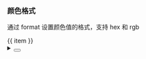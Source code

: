 ### 颜色格式

通过 <yc-tag>format</yc-tag> 设置颜色值的格式，支持 <yc-tag>hex</yc-tag> 和 <yc-tag>rgb</yc-tag>

<div class="cell-demo vp-raw">
  <yc-space direction="vertical">
    <yc-radio-group
      type="button"
      v-model="format">
      <yc-radio
        v-for="item in formatList"
        :value="item"
        >{{ item }}</yc-radio
      >
    </yc-radio-group>
    <yc-color-picker
      defaultValue="#165DFF"
      :format="format"
      showText />
  </yc-space>
</div>

<script setup>
import { ref } from 'vue';
const format = ref('hex');
const formatList = ['hex', 'rgb'];
</script>

<details>
<summary>
 <button class="code-btn"  >
    <icon-code />
 </button>
</summary>

```vue
<template>
  <yc-space direction="vertical">
    <yc-radio-group
      type="button"
      v-model="format">
      <yc-radio
        v-for="item in formatList"
        :value="item"
        >{{ item }}</yc-radio
      >
    </yc-radio-group>
    <yc-color-picker
      defaultValue="#165DFF"
      :format="format"
      showText />
  </yc-space>
</template>

<script setup>
import { ref } from 'vue';
const format = ref('hex');
const formatList = ['hex', 'rgb'];
</script>
```

</details>
